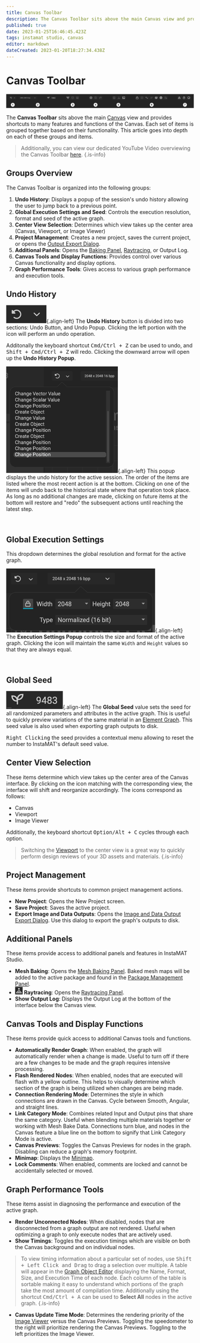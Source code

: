 ```yaml
---
title: Canvas Toolbar
description: The Canvas Toolbar sits above the main Canvas view and provides shortcuts to many features and functions of the Canvas.
published: true
date: 2023-01-25T16:46:45.423Z
tags: instamat studio, canvas
editor: markdown
dateCreated: 2023-01-20T18:27:34.438Z
---
```


# Canvas Toolbar

![Canvas Toolbar with sections highlighted and numbered](/instamat_studio/canvas/canvas_toolbar.png)

The **Canvas Toolbar** sits above the main <a href="">Canvas</a> view and provides shortcuts to many features and functions of the Canvas. Each set of items is grouped together based on their functionality. This article goes into depth on each of these groups and items. 

> Additionally, you can view our dedicated YouTube Video overviewing the Canvas Toolbar <a href="">here</a>.
{.is-info}

## Groups Overview

The Canvas Toolbar is organized into the following groups:

1. **Undo History**: Displays a popup of the session's undo history allowing the user to jump back to a previous point.
2. **Global Execution Settings and Seed**: Controls the execution resolution, format and seed of the active graph.
3. **Center View Selection**: Determines which view takes up the center area (Canvas, Viewport, or Image Viewer)
4. **Project Management**: Creates a new project, saves the current project, or opens the  <a href="">Output Export Dialog</a>.
5. **Additional Panels**: Opens the <a href="">Baking Panel</a>, <a href="">Raytracing</a>, or Output Log.
6. **Canvas Tools and Display Functions**: Provides control over various Canvas functionality and display options.
7. **Graph Performance Tools**: Gives access to various graph performance and execution tools.

## <i class="fa-regular fa-circle-1"></i> Undo History

![undo_history_button.png](/instamat_studio/canvas/undo_history_button.png){.align-left} The **Undo History** button is divided into two sections: Undo Button, and Undo Popup. Clicking the left portion with the icon will perform an undo operation.

Additonally the keyboard shortcut <kbd>Cmd/Ctrl + Z</kbd> can be used to undo, and <kbd>Shift + Cmd/Ctrl + Z</kbd> will redo. Clicking the downward arrow will open up the **Undo History Popup**.
  
![Undo History Popup](/instamat_studio/canvas/undo_history_popup_2.png){.align-left} This popup displays the undo history for the active session. The order of the items are listed where the most recent action is at the bottom. Clicking on one of the items will undo back to the historical state where that operation took place. As long as no additional changes are made, clicking on future items at the bottom will restore and "redo" the subsequent actions until reaching the latest step.

<br style="clear:left;"/>

## <i class="fa-regular fa-circle-2"></i> Global Execution Settings

This dropdown determines the global resolution and format for the active graph.

![Global Execution Resolution](/instamat_studio/canvas/global_res_and_seed_2.png){.align-left} The **Execution Settings Popup** controls the size and format of the active graph. Clicking the <i class="fa-regular fa-unlock"></i> icon will maintain the same `Width` and `Height` values so that they are always equal.

<br style="clear:left;" />

## <i class="fa-regular fa-circle-3"></i>  Global Seed

![global_seed_2.png](/instamat_studio/canvas/global_seed_2.png){.align-left} The **Global Seed** value sets the seed for all randomized parameters and attributes in the active graph. This is useful to quickly preview variations of the same material in an <a href="">Element Graph</a>. This seed value is also used when exporting graph outputs to disk. <br style="clear:left;" />

<kbd>Right Clicking</kbd> the seed provides a contextual menu allowing to reset the number to InstaMAT's default seed value.

## <i class="fa-regular fa-circle-4"></i> Center View Selection

These items determine which view takes up the center area of the Canvas interface. By clicking on the icon matching with the corresponding view, the interface will shift and reorganize accordingly. The icons correspond as follows:

- <i class="fa-regular fa-diagram-project"></i> Canvas
- <i class="fa-regular fa-cube"></i> Viewport
- <i class="fa-regular fa-image-polaroid"></i> Image Viewer

Additionally, the keyboard shortcut <kbd>Option/Alt + C</kbd> cycles through each option.

> Switching the <a href="">Viewport</a> to the center view is a great way to quickly perform design reviews of your 3D assets and materials.
{.is-info}

## <i class="fa-regular fa-circle-5"></i> Project Management

These items provide shortcuts to common project management actions.

- <i class="fa-regular fa-octagon-plus"></i> **New Project**: Opens the New Project screen.
- <i class="fa-regular fa-floppy-disk"></i> **Save Project**: Saves the active project.
- <i class="fa-regular fa-share"></i> **Export Image and Data Outputs**: Opens the <a href="">Image and Data Output Export Dialog</a>. Use this dialog to export the graph's outputs to disk.

## <i class="fa-regular fa-circle-6"></i> Additional Panels

These items provide access to additional panels and features in InstaMAT Studio.

- <i class="fa-regular fa-oven"></i> **Mesh Baking**: Opens the <a href="">Mesh Baking Panel</a>. Baked mesh maps will be added to the active package and found in the <a href="Package_Management.html">Package Management Panel</a>.
- ![Raytracing](/instamat_studio/canvas/raytracing.png) **Raytracing**: Opens the <a href="">Raytracing Panel</a>.
- <i class="fa-regular fa-square-terminal"></i> **Show Output Log**: Displays the Output Log at the bottom of the interface below the Canvas view.

## <i class="fa-regular fa-circle-7"></i> Canvas Tools and Display Functions

These items provide quick access to additional Canvas tools and functions.

- <i class="fa-regular fa-unlock"></i> **Automatically Render Graph**: When enabled, the graph will automatically render when a change is made. Useful to turn off if there are a few changes to be made and the graph requires intensive processing.
- <i class="fa-regular fa-bolt"></i> **Flash Rendered Nodes**: When enabled, nodes that are executed will flash with a yellow outline. This helps to visually determine which section of the graph is being utilized when changes are being made.
- <i class="fa-regular fa-wave-sine"></i> **Connection Rendering Mode**: Determines the style in which connections are drawn in the Canvas. Cycle between Smooth, Angular, and straight lines.
- <i class="fa-regular fa-link"></i> **Link Category Mode**: Combines related Input and Output pins that share the same category. Useful when blending multiple materials together or working with Mesh Bake Data. Connections turn blue, and nodes in the Canvas feature a blue line on the bottom to signify that Link Category Mode is active.
- <i class="fa-regular fa-images"></i> **Canvas Previews**: Toggles the Canvas Previews for nodes in the graph. Disabling can reduce a graph's memory footprint.
- <i class="fa-regular fa-globe"></i> **Minimap**: Displays the [Minimap](./Minimap#555).
- <i class="fa-regular fa-square-a-lock"></i> **Lock Comments**: When enabled, comments are locked and cannot be accidentally selected or moved.

## <i class="fa-regular fa-circle-8"></i> Graph Performance Tools

These items assist in diagnosing the performance and execution of the active graph.

- <i class="fa-regular fa-network-wired"></i> **Render Unconnected Nodes**: When disabled, nodes that are disconnected from a graph output are not rendered. Useful when optimizing a graph to only execute nodes that are actively used.
- <i class="fa-regular fa-stopwatch"></i> **Show Timings**: Toggles the execution timings which are visible on both the Canvas background and on individual nodes.

> To view timing information about a particular set of nodes, use <kbd>Shift + Left Click and Drag</kbd> to drag a selection over multiple. A table will appear in the <a href="">Graph Object Editor</a> displaying the Name, Format, Size, and Execution Time of each node. Each column of the table is sortable making it easy to understand which portions of the graph take the most amount of compilation time. Additionally using the shortcut <kbd>Cmd/Ctrl + A</kbd> can be used to **Select All** nodes in the active graph.
{.is-info}

- <i class="fa-regular fa-gauge-simple-max"></i> **Canvas Update Time Mode**: Determines the rendering priority of the <a href="">Image Viewer</a> versus the Canvas Previews. Toggling the speedometer to the right will prioritize rendering the Canvas Previews. Toggling to the left prioritizes the Image Viewer.